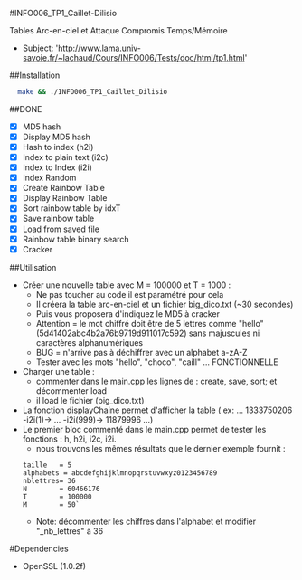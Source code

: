 #INFO006_TP1_Caillet-Dilisio

Tables Arc-en-ciel et Attaque Compromis Temps/Mémoire
* Subject: 'http://www.lama.univ-savoie.fr/~lachaud/Cours/INFO006/Tests/doc/html/tp1.html'


##Installation

 ```bash
   make && ./INFO006_TP1_Caillet_Dilisio
 ```

##DONE
- [x] MD5 hash
- [x] Display MD5 hash   
- [x] Hash to index (h2i)
- [x] Index to plain text (i2c) 
- [x] Index to Index (i2i) 
- [x] Index Random 
- [x] Create Rainbow Table 
- [x] Display Rainbow Table 
- [x] Sort rainbow table by idxT
- [x] Save rainbow table
- [x] Load from saved file
- [x] Rainbow table binary search
- [x] Cracker 

##Utilisation 
- Créer une nouvelle table avec M = 100000 et T = 1000 : 
    - Ne pas toucher au code il est paramétré pour cela 
    - Il créera la table arc-en-ciel et un fichier big_dico.txt (~30 secondes) 
    - Puis vous proposera d'indiquez le MD5 à cracker
    - Attention = le mot chiffré doit être de 5 lettres comme "hello" (5d41402abc4b2a76b9719d911017c592) sans majuscules ni caractères alphanumériques
    - BUG = n'arrive pas à déchiffrer avec un alphabet a-zA-Z 
    - Tester avec les mots "hello", "choco", "caill" ... FONCTIONNELLE 
- Charger une table :
    - commenter dans le main.cpp les lignes de : create, save, sort; et décommenter load 
    - il load le fichier (big_dico.txt) 
- La fonction displayChaine permet d'afficher la table ( ex:  ... 1333750206 -i2i(1)-> ... -i2i(999)-> 11879996 ...)
- Le premier bloc commenté dans le main.cpp permet de tester les fonctions : h, h2i, i2c, i2i. 
    - nous trouvons les mêmes résultats que le dernier exemple fournit :
    ```
    taille   = 5
    alphabets = abcdefghijklmnopqrstuvwxyz0123456789
    nblettres= 36
    N        = 60466176
    T        = 100000
    M        = 50`
    ```
    - Note: décommenter les chiffres dans l'alphabet et modifier "_nb_lettres" à 36
    

    
#Dependencies 
- OpenSSL (1.0.2f)